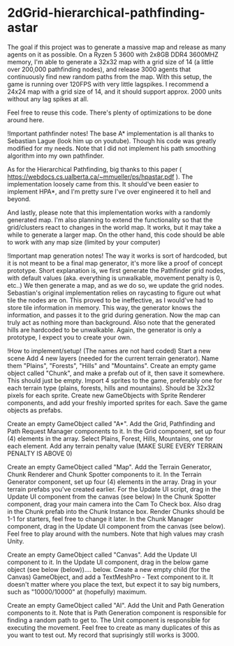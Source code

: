 # 2dGrid-hierarchical-pathfinding-astar

The goal if this project was to generate a massive map and release as many agents on it as possible.
On a Ryzen 5 3600 with 2x8GB DDR4 3600MHZ memory, I'm able to generate a 32x32 map with a grid size of 14 (a little over 200,000 pathfinding nodes), and release 3000 agents that continuously find new random paths from the map. With this setup, the game is running over 120FPS with very little lagspikes.
I recommend a 24x24 map with a grid size of 14, and it should support approx. 2000 units without any lag spikes at all.

Feel free to reuse this code. There's plenty of optimizations to be done around here.

!Important pathfinder notes!
The base A* implementation is all thanks to Sebastian Lague (look him up on youtube). Though his code was greatly modified for my needs.
Note that I did not implement his path smoothing algorithm into my own pathfinder.

As for the Hierarchical Pathfinding, big thanks to this paper ( https://webdocs.cs.ualberta.ca/~mmueller/ps/hpastar.pdf ). The implementation loosely came from this.
It should've been easier to implement HPA*, and I'm pretty sure I've over engineered it to hell and beyond.

And lastly, please note that this implementation works with a randomly generated map. I'm also planning to extend the functionality so that the grid/clusters react to changes in the world map.
It works, but it may take a while to generate a larger map. On the other hand, this code should be able to work with any map size (limited by your computer)

!Important map generation notes!
The way it works is sort of hardcoded, but it is not meant to be a final map generator, it's more like a proof of concept prototype.
Short explanation is, we first generate the Pathfinder grid nodes, with default values (aka. everything is unwalkable, movement penalty is 0, etc..)
We then generate a map, and as we do so, we update the grid nodes. Sebastian's original implementation relies on raycasting to figure out what tile the nodes are on.
This proved to be ineffective, as I would've had to store tile information in memory. This way, the generator knows the information, and passes it to the grid during generation. Now the map can truly act as nothing more than background.
Also note that the generated hills are hardcoded to be unwalkable. Again, the generator is only a prototype, I expect you to create your own.

!How to implement/setup!
(The names are not hard coded)
Start a new scene
Add 4 new layers (needed for the current terrain generator). Name them "Plains", "Forests", "Hills" and "Mountains".
Create an empty game object called "Chunk", and make a prefab out of it, then save it somewhere. This should just be empty.
Import 4 sprites to the game, preferably one for each terrain type (plains, forests, hills and mountains). Should be 32x32 pixels for each sprite. Create new GameObjects with Sprite Renderer components, and add your freshly imported sprites for each. Save the game objects as prefabs.

Create an empty GameObject called "A*". Add the Grid, Pathfinding and Path Request Manager components to it.
In the Grid component, set up four (4) elements in the array. Select Plains, Forest, Hills, Mountains, one for each element. Add any terrain penalty value (MAKE SURE EVERY TERRAIN PENALTY IS ABOVE 0)

Create an empty GameObject called "Map". Add the Terrain Generator, Chunk Renderer and Chunk Spotter components to it.
In the Terrain Generator component, set up four (4) elements in the array. Drag in your terrain prefabs you've created earlier. For the Update UI script, drag in the Update UI component from the canvas (see below)
In the Chunk Spotter component, drag your main camera into the Cam To Check box. Also drag in the Chunk prefab into the Chunk Instance box. Render Chunks should be 1-1 for starters, feel free to change it later.
In the Chunk Manager component, drag in the Update UI component from the canvas (see below).
Feel free to play around with the numbers. Note that high values may crash Unity.

Create an empty GameObject called "Canvas". Add the Update UI component to it.
In the Update UI component, drag in the below game object (see below (below)).... below.
Create a new empty child (for the Canvas) GameObject, and add a TextMeshPro - Text component to it. It doesn't matter where you place the text, but expect it to say big numbers, such as "10000/10000" at (hopefully) maximum.

Create an empty GameObject called "AI".
Add the Unit and Path Generation components to it.
Note that is Path Generation component is responsible for finding a random path to get to. The Unit component is responsible for executing the movement.
Feel free to create as many duplicates of this as you want to test out. My record that suprisingly still works is 3000.
